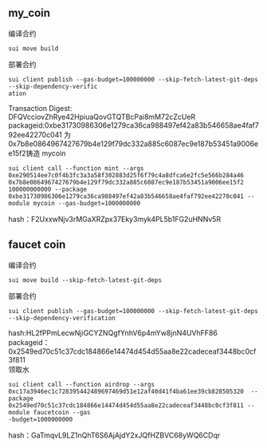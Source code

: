 ## my_coin
编译合约
```
sui move build
```
部署合约
```
sui client publish --gas-budget=100000000 --skip-fetch-latest-git-deps --skip-dependency-verific
ation
```
Transaction Digest: DFQVcciovZhRye42HpiuaQovGTQTBcPai8mM72cZcUeR
packageid:0xbe31730986306e1279ca36ca988497ef42a83b546658ae4faf792ee42270c041
为 0x7b8e0864967427679b4e129f79dc332a885c6087ec9e187b53451a9006ee15f2铸造 mycoin
```
sui client call --function mint --args 0xe290514ee7c0f4b3fc3a3a58f302883d25f6f79c4a8dfca6e2fc5e566b284a46 0x7b8e0864967427679b4e129f79dc332a885c6087ec9e187b53451a9006ee15f2 100000000000 --package 0xbe31730986306e1279ca36ca988497ef42a83b546658ae4faf792ee42270c041 --module mycoin --gas-budget=1000000000

```  
hash：F2UxxwNjv3rMGaXRZpx37Eky3myk4PL5b1FG2uHNNv5R  

## faucet coin
编译合约
```
sui move build --skip-fetch-latest-git-deps
```
部署合约
```
sui client publish --gas-budget=100000000 --skip-fetch-latest-git-deps --skip-dependency-verification
```
hash:HL2fPPmLecwNjiGCYZNQgfYnhV6p4mYw8jnN4UVhFF86  
packageid：0x2549ed70c51c37cdc184866e14474d454d55aa8e22cadeceaf3448bc0cf3f811  
领取水
```
sui client call --function airdrop --args 0xc17a3946ec1c728395442489697469d51e12af40d41f4ba61ee39cb828505320  --package 0x2549ed70c51c37cdc184866e14474d454d55aa8e22cadeceaf3448bc0cf3f811 --module faucetcoin --gas
-budget=1000000000
```
hash：GaTmqvL9LZ1nQhT6S6AjAjdY2xJQfHZBVC68yWQ6CDqr